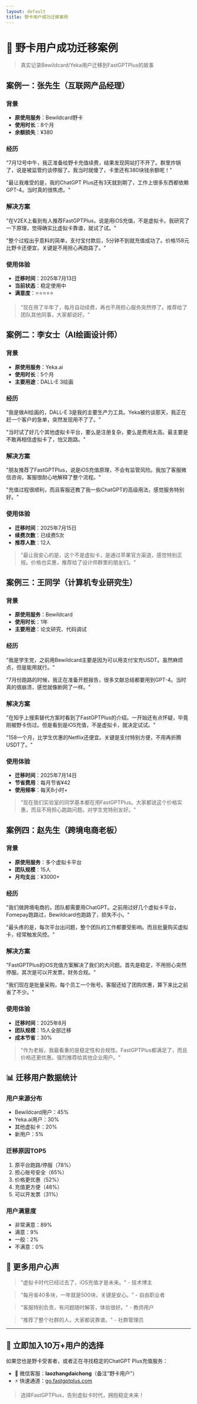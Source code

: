 ```yaml
---
layout: default
title: 野卡用户成功迁移案例
---
```


# 📖 野卡用户成功迁移案例

> 真实记录Bewildcard/Yeka用户迁移到FastGPTPlus的故事

## 案例一：张先生（互联网产品经理）

### 背景
- **原使用服务**：Bewildcard野卡
- **使用时长**：8个月
- **余额损失**：¥380

### 经历
"7月12号中午，我正准备给野卡充值续费，结果发现网站打不开了。群里炸锅了，说是被监管约谈停服了。我当时就傻了，卡里还有380块钱余额呢！"

"最让我难受的是，我的ChatGPT Plus还有3天就到期了，工作上很多东西都依赖GPT-4。当时真的很焦虑。"

### 解决方案
"在V2EX上看到有人推荐FastGPTPlus，说是用iOS充值，不是虚拟卡。我研究了一下原理，觉得确实比虚拟卡靠谱，就试了试。"

"整个过程出乎意料的简单，支付宝付款后，5分钟不到就充值成功了。价格158元比野卡还便宜，关键是不用担心再跑路了。"

### 使用体验
- **迁移时间**：2025年7月13日
- **当前状态**：稳定使用中
- **满意度**：⭐⭐⭐⭐⭐

> "现在用了半年了，每月自动续费，再也不用担心服务突然停了。推荐给了团队其他同事，大家都说好。"

## 案例二：李女士（AI绘画设计师）

### 背景
- **原使用服务**：Yeka.ai
- **使用时长**：5个月  
- **主要用途**：DALL-E 3绘画

### 经历
"我是做AI绘画的，DALL-E 3是我的主要生产力工具。Yeka被约谈那天，我正在赶一个客户的急单，突然发现用不了了。"

"当时试了好几个其他虚拟卡平台，要么是注册复杂，要么是费用太高。最主要是不敢再相信虚拟卡了，怕又跑路。"

### 解决方案
"朋友推荐了FastGPTPlus，说是iOS充值原理，不会有监管风险。我加了客服微信咨询，客服很耐心地解释了整个流程。"

"充值过程很顺利，而且客服还教了我一些ChatGPT的高级用法，感觉服务特别好。"

### 使用体验
- **迁移时间**：2025年7月15日
- **续费次数**：已续费5次
- **推荐人数**：12人

> "最让我安心的是，这个不是虚拟卡，是通过苹果官方渠道，感觉特别正规。价格也实惠，推荐给了设计师群里的朋友们。"

## 案例三：王同学（计算机专业研究生）

### 背景
- **原使用服务**：Bewildcard
- **使用时长**：1年
- **主要用途**：论文研究、代码调试

### 经历
"我是学生党，之前用Bewildcard主要是因为可以用支付宝充USDT。虽然麻烦点，但是能用就行。"

"7月份跑路的时候，我正在准备开题报告，很多文献总结都要用到GPT-4。当时真的很崩溃，感觉就像断网了一样。"

### 解决方案
"在知乎上搜索替代方案时看到了FastGPTPlus的介绍。一开始还有点怀疑，毕竟刚被野卡伤过。但是看到是iOS充值，不是虚拟卡，就决定试试。"

"158一个月，比学生优惠的Netflix还便宜。关键是支付特别方便，不用再折腾USDT了。"

### 使用体验
- **迁移时间**：2025年7月14日
- **节省费用**：每月节省¥42
- **使用频率**：每天8小时+

> "现在我们实验室的同学基本都在用FastGPTPlus。大家都说这个价格实惠，而且不用担心跑路问题。对学生党特别友好。"

## 案例四：赵先生（跨境电商老板）

### 背景
- **原使用服务**：多个虚拟卡平台
- **团队规模**：15人
- **月均支出**：¥3000+

### 经历
"我们做跨境电商的，团队都需要用ChatGPT。之前用过好几个虚拟卡平台，Fomepay跑路过，Bewildcard也跑路了，损失不小。"

"最头疼的是，每次平台出问题，整个团队的工作都要受影响。而且批量购买虚拟卡，经常触发风控。"

### 解决方案
"FastGPTPlus的iOS充值方案解决了我们的大问题。首先是稳定，不用担心突然停服。其次是可以开发票，财务合规。"

"我们现在是批量采购，每个员工一个账号。客服还给了团购优惠，算下来比之前省了不少。"

### 使用体验
- **迁移时间**：2025年8月
- **团队规模**：15人全部迁移
- **成本节省**：30%

> "作为老板，我最看重的是稳定性和合规性。FastGPTPlus都满足了，而且价格还更优惠。强烈推荐给其他企业用户。"

## 📊 迁移用户数据统计

### 用户来源分布
- Bewildcard用户：45%
- Yeka.ai用户：30%
- 其他虚拟卡：20%
- 新用户：5%

### 迁移原因TOP5
1. 原平台跑路/停服（78%）
2. 担心账号安全（65%）
3. 价格更优惠（52%）
4. 充值更方便（48%）
5. 可以开发票（31%）

### 用户满意度
- 非常满意：89%
- 满意：9%
- 一般：2%
- 不满意：0%

## 💬 更多用户心声

> "虚拟卡时代已经过去了，iOS充值才是未来。" - 技术博主

> "每月省40多块，一年就是500块，关键是安心。" - 自由职业者

> "客服特别负责，有问题随时解答，体验很好。" - 教师用户

> "推荐了整个社群的人，大家都说靠谱。" - 社群管理员

---

## 🚀 立即加入10万+用户的选择

如果您也是野卡受害者，或者正在寻找稳定的ChatGPT Plus充值服务：

- 💬 微信客服：**laozhangdaichong**（备注"野卡用户"）
- ⚡ 快速通道：[go.fastgptplus.com](https://go.fastgptplus.com)

> 选择FastGPTPlus，告别虚拟卡时代，拥抱稳定未来！